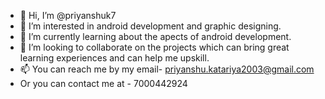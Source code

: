 - 👋 Hi, I’m @priyanshuk7
- 👀 I’m interested in android development and graphic designing.
- 🌱 I’m currently learning about the apects of android development.
- 💞️ I’m looking to collaborate on the projects which can bring great learning experiences and can help me upskill.
- 📫 You can reach me by my email- priyanshu.katariya2003@gmail.com
-    Or you can contact me at - 7000442924

<!---
priyanshuk7/priyanshuk7 is a ✨ special ✨ repository because its `README.md` (this file) appears on your GitHub profile.
You can click the Preview link to take a look at your changes.
--->
